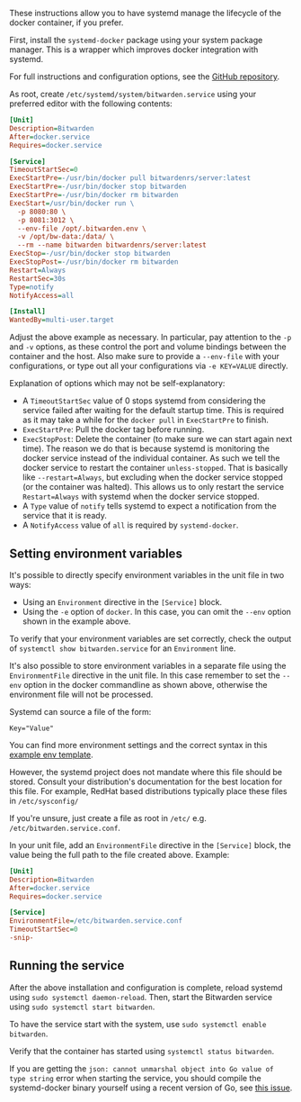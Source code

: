 These instructions allow you to have systemd manage the lifecycle of the docker container, if you prefer.

First, install the `systemd-docker` package using your system package manager.
This is a wrapper which improves docker integration with systemd.

For full instructions and configuration options, see the [GitHub repository](https://github.com/ibuildthecloud/systemd-docker).

As root, create `/etc/systemd/system/bitwarden.service` using your preferred editor with the following contents:

```ini
[Unit]
Description=Bitwarden
After=docker.service
Requires=docker.service

[Service]
TimeoutStartSec=0
ExecStartPre=-/usr/bin/docker pull bitwardenrs/server:latest
ExecStartPre=-/usr/bin/docker stop bitwarden
ExecStartPre=-/usr/bin/docker rm bitwarden
ExecStart=/usr/bin/docker run \
  -p 8080:80 \
  -p 8081:3012 \
  --env-file /opt/.bitwarden.env \
  -v /opt/bw-data:/data/ \
  --rm --name bitwarden bitwardenrs/server:latest
ExecStop=-/usr/bin/docker stop bitwarden
ExecStopPost=-/usr/bin/docker rm bitwarden
Restart=Always
RestartSec=30s
Type=notify
NotifyAccess=all

[Install]
WantedBy=multi-user.target
```

Adjust the above example as necessary. In particular, pay attention to the `-p` and `-v` options,
as these control the port and volume bindings between the container and the host.
Also make sure to provide a `--env-file` with your configurations, or type out all your configurations via `-e KEY=VALUE` directly.

Explanation of options which may not be self-explanatory:

- A `TimeoutStartSec` value of 0 stops systemd from considering the service failed
  after waiting for the default startup time. This is required as it may take a while for the `docker pull` in `ExecStartPre` to finish.
- `ExecStartPre`: Pull the docker tag before running.
- `ExecStopPost`: Delete the container (to make sure we can start again next time). The reason we do that is because systemd is monitoring the docker service instead of the individual container. As such we tell the docker service to restart the container `unless-stopped`. That is basically like `--restart=Always`, but excluding when the docker service stopped (or the container was halted). This allows us to only restart the service `Restart=Always` with systemd when the docker service stopped.
- A `Type` value of `notify` tells systemd to expect a notification from the service that it is ready.
- A `NotifyAccess` value of `all` is required by `systemd-docker`.

## Setting environment variables

It's possible to directly specify environment variables in the unit file in two ways:

- Using an `Environment` directive in the `[Service]` block.
- Using the `-e` option of `docker`. In this case, you can omit the `--env` option shown in the example above.

To verify that your environment variables are set correctly, check the output of `systemctl show bitwarden.service`
for an `Environment` line.

It's also possible to store environment variables in a separate file using the `EnvironmentFile` directive in the unit file. In this case remember to set the `--env` option in the docker commandline as shown above, otherwise the environment file will not be processed.

Systemd can source a file of the form:

```shell
Key="Value"
```
You can find more environment settings and the correct syntax in this [example env template](https://github.com/dani-garcia/bitwarden_rs/blob/21325b7523a68ab3ae8d435ab5b73176db6155ff/.env.template).

However, the systemd project does not mandate where this file should be stored. Consult your distribution's documentation for the
best location for this file. For example, RedHat based distributions typically place these files in `/etc/sysconfig/`

If you're unsure, just create a file as root in `/etc/` e.g. `/etc/bitwarden.service.conf`.

In your unit file, add an `EnvironmentFile` directive in the `[Service]` block, the value being the full path to the
file created above. Example:

```ini
[Unit]
Description=Bitwarden
After=docker.service
Requires=docker.service

[Service]
EnvironmentFile=/etc/bitwarden.service.conf
TimeoutStartSec=0
-snip-
```

## Running the service

After the above installation and configuration is complete, reload systemd using `sudo systemctl daemon-reload`.
Then, start the Bitwarden service using `sudo systemctl start bitwarden`.

To have the service start with the system, use `sudo systemctl enable bitwarden`.

Verify that the container has started using `systemctl status bitwarden`.

If you are getting the `json: cannot unmarshal object into Go value of type string` error when starting the service, you should compile the systemd-docker binary yourself using a recent version of Go, see [this issue](https://github.com/ibuildthecloud/systemd-docker/issues/50).